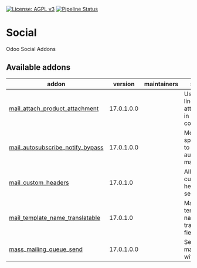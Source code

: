 [![License: AGPL v3](https://img.shields.io/badge/License-AGPL%20v3-blue.svg)](https://www.gnu.org/licenses/agpl-3.0)
[![Pipeline Status](https://gitlab.com/tawasta/odoo/social/badges/17.0-dev/pipeline.svg)](https://gitlab.com/tawasta/odoo/social/-/pipelines/)

Social
======
Odoo Social Addons

[//]: # (addons)

Available addons
----------------
addon | version | maintainers | summary
--- | --- | --- | ---
[mail_attach_product_attachment](mail_attach_product_attachment/) | 17.0.1.0.0 |  | Use SO/PO line product attachments in mail compose
[mail_autosubscribe_notify_bypass](mail_autosubscribe_notify_bypass/) | 17.0.1.0.0 |  | Model-specific way to not send autosubscribe mails
[mail_custom_headers](mail_custom_headers/) | 17.0.1.0 |  | Allow using custom headers when sending email
[mail_template_name_translatable](mail_template_name_translatable/) | 17.0.1.0 |  | Make mail template name a translatable field
[mass_mailing_queue_send](mass_mailing_queue_send/) | 17.0.1.0.0 |  | Send mass mailing emails with queue

[//]: # (end addons)
